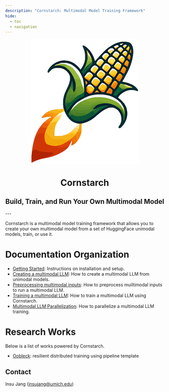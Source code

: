 ```yaml
---
description: "Cornstarch: Multimodal Model Training Framework"
hide:
  - toc
  - navigation
---
```

<div align="center">
<img src="assets/images/cornstarch.svg">
<h1><strong>Cornstarch</strong></h1>
<h2>Build, Train, and Run Your Own Multimodal Model</h2>
</div>
---

Cornstarch is a multimodal model training framework that allows you to create your own multimodal model from a set of HuggingFace unimodal models, train, or use it.

# Documentation Organization
- [Getting Started](getting_started/installation.md): Instructions on installation and setup.
- [Creating a multimodal LLM](using_cornstarch/creating_mllm.md): How to create a multimodal LLM from unimodal models.
- [Preprocessing multimodal inputs](using_cornstarch/preprocessing_inputs.md): How to preprocess muiltimodal inputs to run a multimodal LLM.
- [Training a multimodal LLM](using_cornstarch/training_mllm.md): How to train a multimodal LLM using Cornstarch.
- [Multimodal LLM Parallelization](parallelization/index.md): How to parallelize a multimodal LLM training.

# Research Works
Below is a list of works powered by Cornstarch.

- [Oobleck](https://github.com/SymbioticLab/Oobleck): resilient distributed training using pipeline template

## Contact
Insu Jang (insujang@umich.edu)